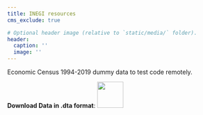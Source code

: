 ```yaml
---
title: INEGI resources
cms_exclude: true

# Optional header image (relative to `static/media/` folder).
header:
  caption: ''
  image: ''
---
```


Economic Census 1994-2019 dummy data to test code remotely.

<p> <b>Download Data in .dta format</b>:  <a href="https://www.dropbox.com/scl/fo/q0vdlc3mwqmezqu914a3f/h?rlkey=otkg2odesc3xhl19n6xa0k6ro&dl=0"> <img style='display:inline;' src='https://upload.wikimedia.org/wikipedia/commons/f/f5/Stata_2015_logo.gif' width="60" height="60" /> </a> </p>
